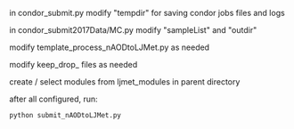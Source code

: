 

in condor_submit.py modify "tempdir" for saving condor jobs files and logs

in condor_submit2017Data/MC.py modify "sampleList" and "outdir"

modify template_process_nAODtoLJMet.py as needed

modify keep_drop_ files as needed

create / select modules from ljmet_modules in parent directory

after all configured, run:

	python submit_nAODtoLJMet.py







